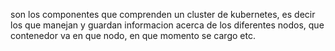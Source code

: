 son los componentes que comprenden un cluster de kubernetes, es decir los que manejan y guardan informacion acerca de los diferentes nodos, que contenedor va en que nodo, en que momento se cargo etc.